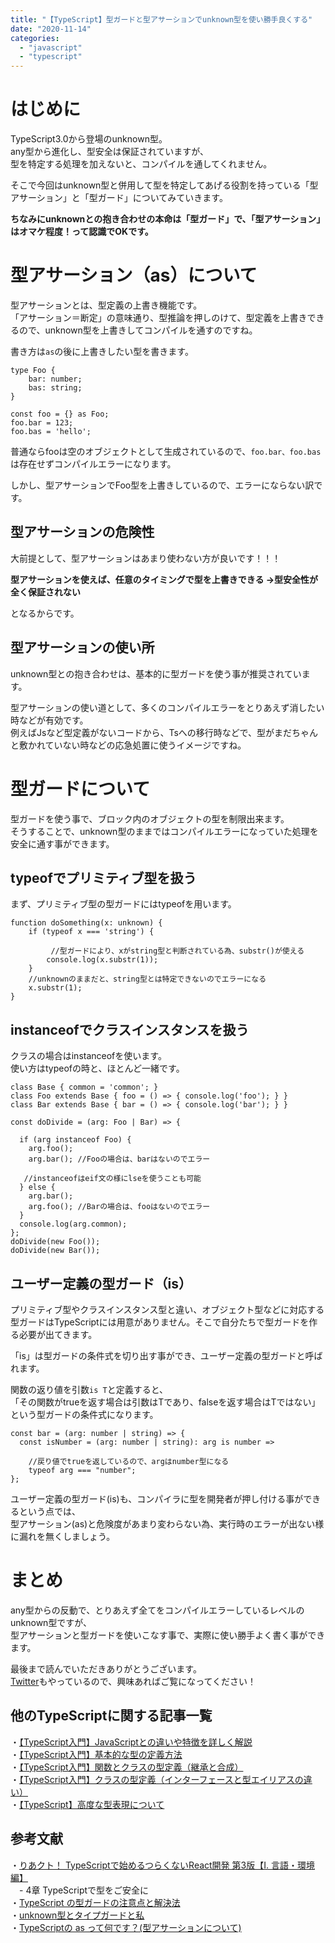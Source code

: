 ```yaml
---
title: "【TypeScript】型ガードと型アサーションでunknown型を使い勝手良くする"
date: "2020-11-14"
categories: 
  - "javascript"
  - "typescript"
---
```


# はじめに

TypeScript3.0から登場のunknown型。  
any型から進化し、型安全は保証されていますが、  
型を特定する処理を加えないと、コンパイルを通してくれません。

そこで今回はunknown型と併用して型を特定してあげる役割を持っている「型アサーション」と「型ガード」についてみていきます。

**ちなみにunknownとの抱き合わせの本命は「型ガード」で、「型アサーション」はオマケ程度！って認識でOKです。**

# 型アサーション（as）について

型アサーションとは、型定義の上書き機能です。  
「アサーション＝断定」の意味通り、型推論を押しのけて、型定義を上書きできるので、unknown型を上書きしてコンパイルを通すのですね。

書き方は`as`の後に上書きしたい型を書きます。

```
type Foo {
    bar: number;
    bas: string;
}

const foo = {} as Foo;
foo.bar = 123;
foo.bas = 'hello';
```

普通ならfooは空のオブジェクトとして生成されているので、`foo.bar、foo.bas`は存在せずコンパイルエラーになります。

しかし、型アサーションでFoo型を上書きしているので、エラーにならない訳です。

## 型アサーションの危険性

大前提として、型アサーションはあまり使わない方が良いです！！！

**型アサーションを使えば、任意のタイミングで型を上書きできる →型安全性が全く保証されない**

となるからです。

## 型アサーションの使い所

unknown型との抱き合わせは、基本的に型ガードを使う事が推奨されています。

型アサーションの使い道として、多くのコンパイルエラーをとりあえず消したい時などが有効です。  
例えばJsなど型定義がないコードから、Tsへの移行時などで、型がまだちゃんと敷かれていない時などの応急処置に使うイメージですね。

# 型ガードについて

型ガードを使う事で、ブロック内のオブジェクトの型を制限出来ます。  
そうすることで、unknown型のままではコンパイルエラーになっていた処理を安全に通す事ができます。

## typeofでプリミティブ型を扱う

まず、プリミティブ型の型ガードにはtypeofを用います。

```
function doSomething(x: unknown) {
    if (typeof x === 'string') {

         //型ガードにより、xがstring型と判断されている為、substr()が使える
        console.log(x.substr(1)); 
    }
    //unknownのままだと、string型とは特定できないのでエラーになる
    x.substr(1);
}
```

## instanceofでクラスインスタンスを扱う

クラスの場合はinstanceofを使います。  
使い方はtypeofの時と、ほとんど一緒です。

```
class Base { common = 'common'; }
class Foo extends Base { foo = () => { console.log('foo'); } }
class Bar extends Base { bar = () => { console.log('bar'); } }

const doDivide = (arg: Foo | Bar) => {

  if (arg instanceof Foo) {
    arg.foo();  
    arg.bar(); //Fooの場合は、barはないのでエラー

   //instanceofはeif文の様にlseを使うことも可能
  } else {
    arg.bar();  
    arg.foo(); //Barの場合は、fooはないのでエラー
  }
  console.log(arg.common);
};
doDivide(new Foo());
doDivide(new Bar());
```

## ユーザー定義の型ガード（is）

プリミティブ型やクラスインスタンス型と違い、オブジェクト型などに対応する型ガードはTypeScriptには用意がありません。そこで自分たちで型ガードを作る必要が出てきます。

「is」は型ガードの条件式を切り出す事ができ、ユーザー定義の型ガードと呼ばれます。

関数の返り値を引数`is T`と定義すると、  
「その関数がtrueを返す場合は引数はTであり、falseを返す場合はTではない」という型ガードの条件式になります。

```
const bar = (arg: number | string) => {
  const isNumber = (arg: number | string): arg is number =>

    //戻り値でtrueを返しているので、argはnumber型になる
    typeof arg === "number";
};
```

ユーザー定義の型ガード(is)も、コンパイラに型を開発者が押し付ける事ができるという点では、  
型アサーション(as)と危険度があまり変わらない為、実行時のエラーが出ない様に漏れを無くしましょう。

# まとめ

any型からの反動で、とりあえず全てをコンパイルエラーしているレベルのunknown型ですが、  
型アサーションと型ガードを使いこなす事で、実際に使い勝手よく書く事ができます。

最後まで読んでいただきありがとうございます。  
[Twitter](https://twitter.com/teriteriteriri)もやっているので、興味あればご覧になってください！

## 他のTypeScriptに関する記事一覧

・[【TypeScript入門】JavaScriptとの違いや特徴を詳しく解説](https://terrblog.com/typescript%e3%81%a8%e3%81%af%ef%bc%9f%ef%bc%9fjavascript%e3%81%a8%e3%81%ae%e9%81%95%e3%81%84%e3%82%84%e7%89%b9%e5%be%b4%e3%82%92%e8%a9%b3%e3%81%97%e3%81%8f%e8%a7%a3%e8%aa%ac/)  
・[【TypeScript入門】基本的な型の定義方法](https://terrblog.com/typescript%e5%85%a5%e9%96%80%e2%91%a1%ef%bc%81%e5%9f%ba%e6%9c%ac%e7%9a%84%e3%81%aa%e5%9e%8b%e3%82%92%e5%be%b9%e5%ba%95%e8%a7%a3%e8%aa%ac%ef%bc%81/)  
・[【TypeScript入門】関数とクラスの型定義（継承と合成）](https://terrblog.com/typescript%e5%85%a5%e9%96%80%e2%91%a2%e9%96%a2%e6%95%b0%e3%81%a8%e3%82%af%e3%83%a9%e3%82%b9%e3%81%ae%e5%9e%8b/)  
・[【TypeScript入門】クラスの型定義（インターフェースと型エイリアスの違い）](https://terrblog.com/typescript%e5%85%a5%e9%96%80%e2%91%a3%ef%bc%81%e3%82%af%e3%83%a9%e3%82%b9%e5%bf%9c%e7%94%a8%ef%bc%88%e3%82%a4%e3%83%b3%e3%82%bf%e3%83%bc%e3%83%95%e3%82%a7%e3%83%bc%e3%82%b9%e3%81%a8%e5%9e%8b%e3%82%a8/)  
・[【TypeScript】高度な型表現について](https://terrblog.com/typescript%e5%bf%9c%e7%94%a8%e2%91%a0%ef%bc%81%e9%ab%98%e5%ba%a6%e3%81%aa%e5%9e%8b%e8%a1%a8%e7%8f%be/)

## 参考文献

・[りあクト！ TypeScriptで始めるつらくないReact開発 第3版【Ⅰ. 言語・環境編】](https://booth.pm/ja/items/2368045)  
　- 4章 TypeScriptで型をご安全に  
・[TypeScript の型ガードの注意点と解決法](https://numb86-tech.hatenablog.com/entry/2020/06/30/154343)  
・[unknown型とタイプガードと私](https://qiita.com/ma2saka/items/eb2d26236c20afb7f764)  
・[TypeScriptの as って何です？(型アサーションについて)](https://qiita.com/irico/items/9d71060e52ffc1e79962)
